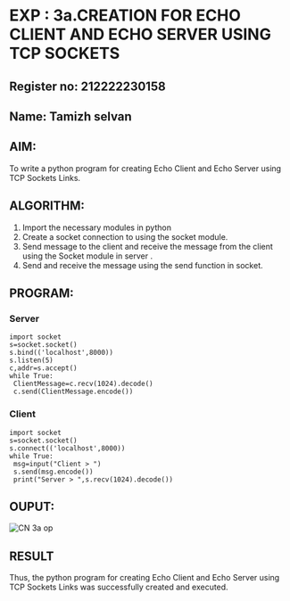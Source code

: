 # EXP : 3a.CREATION FOR ECHO CLIENT AND ECHO SERVER USING TCP SOCKETS
## Register no: 212222230158
## Name: Tamizh selvan
## AIM:
To write a python program for creating Echo Client and Echo Server using TCP
Sockets Links.
## ALGORITHM:
1. Import the necessary modules in python
2. Create a socket connection to using the socket module.
3. Send message to the client and receive the message from the client using the Socket module in
 server .
4. Send and receive the message using the send function in socket.
## PROGRAM:
### Server
```
import socket
s=socket.socket()
s.bind(('localhost',8000))
s.listen(5)
c,addr=s.accept()
while True:
 ClientMessage=c.recv(1024).decode()
 c.send(ClientMessage.encode())
```
### Client
```
import socket
s=socket.socket()
s.connect(('localhost',8000))
while True:
 msg=input("Client > ")
 s.send(msg.encode())
 print("Server > ",s.recv(1024).decode())
```
## OUPUT:
![CN 3a op](https://github.com/22008837/3a.Sockets_Creation_for_Echo_Client_and_Echo_Server/assets/120194155/382979fe-0d09-45d0-b7c3-96797da7548f)

## RESULT
Thus, the python program for creating Echo Client and Echo Server using TCP Sockets Links 
was successfully created and executed.
